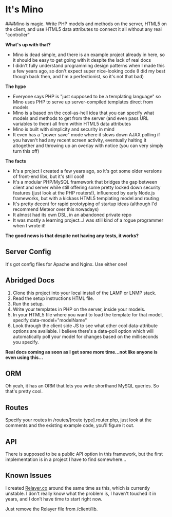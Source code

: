 It's Mino
=========

###Mino is magic. Write PHP models and methods on the server, HTML5 on the client, and use HTML5 data attributes to connect it all without any real "controller"

__What's up with that?__
- Mino is dead simple, and there is an example project already in here, so it should be easy to get going with it despite the lack of real docs
- I didn't fully understand programming design patterns when I made this a few years ago, so don't expect super nice-looking code (I did my best though back then, and I'm a perfectionist, so it's not that bad)

__The hype__
- Everyone says PHP is "just supposed to be a templating language" so Mino uses PHP to serve up server-compiled templates direct from models
- Mino is a based on the cool-as-hell idea that you can specify what models and methods to get from the server (and even pass URL variables to them) all from within HTML5 data attributes 
- Mino is built with simplicity and security in mind
- It even has a "power save" mode where it slows down AJAX polling if you haven't had any recent screen activity, eventually halting it altogether and throwing up an overlay with notice (you can very simply turn this off)

__The facts__
- It's a project I created a few years ago, so it's got some older versions of front-end libs, but it's still cool!
- It's a modular PHP/MySQL framework that bridges the gap between client and server while still offering some pretty locked down security features (just look at the PHP routers!), influenced by early Node.js frameworks, but with a kickass HTML5 templating model and routing
- It's pretty decent for rapid prototyping of startup ideas (although I'd recommend Meteor over this nowadays)
- It almost had its own DSL, in an abandoned private repo
- It was mostly a learning project...I was still kind of a rogue programmer when I wrote it!

__The good news is that despite not having any tests, it works?__

Server Config
-------------
It's got config files for Apache and Nginx. Use either one!

Abridged Docs
-------------
1. Clone this project into your local install of the LAMP or LNMP stack.
2. Read the setup instructions HTML file.
3. Run the setup.
4. Write your templates in PHP on the server, inside your models.
5. In your HTML5 file where you want to load the template for that model, specify data-model="modelName"
6. Look through the client side JS to see what other cool data-attribute options are available. I believe there's a data-poll option which will automatically poll your model for changes based on the milliseconds you specify.

__Real docs coming as soon as I get some more time...not like anyone is even using this...__

ORM
---
Oh yeah, it has an ORM that lets you write shorthand MySQL queries. So that's pretty cool.

Routes
------
Specify your routes in /routes/[route type].router.php, just look at the comments and the existing example code, you'll figure it out.

API
---
There is supposed to be a public API option in this framework, but the first implementation is in a project I have to find somewhere...

Known Issues
------------
I created [Relayer.co](http://relayer.co) around the same time as this, which is currently unstable. I don't really know what the problem is, I haven't touched it in years, and I don’t have time to start right now.

Just remove the Relayer file from /client/lib.
